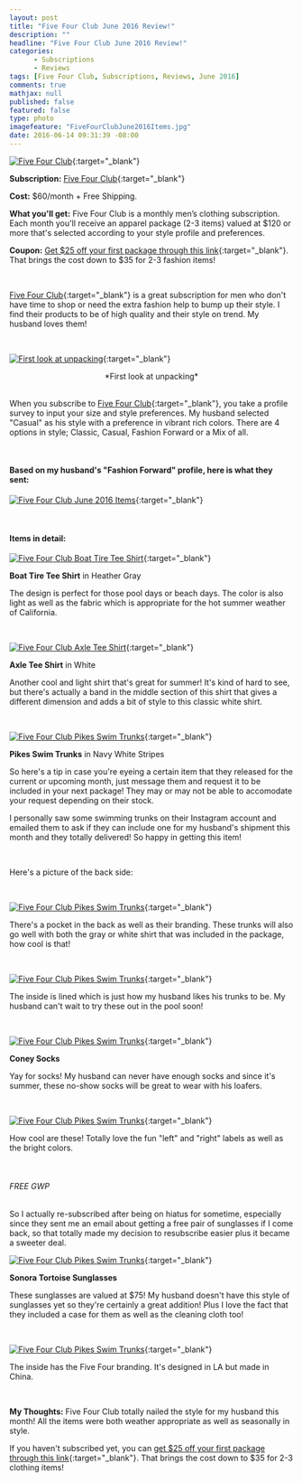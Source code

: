 ```yaml
---
layout: post
title: "Five Four Club June 2016 Review!"
description: ""
headline: "Five Four Club June 2016 Review!"
categories: 
      - Subscriptions
      - Reviews
tags: [Five Four Club, Subscriptions, Reviews, June 2016]
comments: true
mathjax: null
published: false
featured: false
type: photo
imagefeature: "FiveFourClubJune2016Items.jpg"
date: 2016-06-14 09:31:39 -08:00
---
```


[![Five Four Club](http://whatsupmailbox.com/images/FiveFourClubLogo.jpg)](https://www.fivefourclub.com/getstarted?referrer=RE731318){:target="_blank"}

**Subscription:** [Five Four Club](https://www.fivefourclub.com/getstarted?referrer=RE731318){:target="_blank"}

**Cost:** $60/month + Free Shipping.

**What you'll get:** Five Four Club is a monthly men’s clothing subscription. Each month you'll receive an apparel package (2-3 items) valued at $120 or more that's selected according to your style profile and preferences.

**Coupon:** [Get $25 off your first package through this link](https://www.fivefourclub.com/getstarted?referrer=RE731318){:target="_blank"}. That brings the cost down to $35 for 2-3 fashion items!

<br>

[Five Four Club](https://www.fivefourclub.com/getstarted?referrer=RE731318){:target="_blank"} is a great subscription for men who don't have time to shop or need the extra fashion help to bump up their style. I find their products to be of high quality and their style on trend. My husband loves them!

<br>

[![First look at unpacking](http://whatsupmailbox.com/images/FiveFourClubJune2016OpenPackage.jpg)](https://www.fivefourclub.com/getstarted?referrer=RE731318){:target="_blank"}
<center>*First look at unpacking*</center>

<br>

When you subscribe to [Five Four Club](https://www.fivefourclub.com/getstarted?referrer=RE731318){:target="_blank"}, you take a profile survey to input your size and style preferences. My husband selected "Casual" as his style with a preference in vibrant rich colors. There are 4 options in style; Classic, Casual, Fashion Forward or a Mix of all.</p>

<br>

<H4>Based on my husband's "Fashion Forward" profile, here is what they sent:</H4>

[![Five Four Club June 2016 Items](http://whatsupmailbox.com/images/FiveFourClubJune2016Items.jpg)](https://www.fivefourclub.com/getstarted?referrer=RE731318){:target="_blank"}

<br>

<H4>Items in detail:</H4>

[![Five Four Club Boat Tire Tee Shirt](http://whatsupmailbox.com/images/FiveFourClubJune2016BoatTireHeatherGrayTeeShirt.jpg)](https://www.fivefourclub.com/getstarted?referrer=RE731318){:target="_blank"}

**Boat Tire Tee Shirt** in Heather Gray

The design is perfect for those pool days or beach days. The color is also light as well as the fabric which is appropriate for the hot summer weather of California.

<br>

[![Five Four Club Axle Tee Shirt](http://whatsupmailbox.com/images/FiveFourClubJune2016AxleWhiteTeeShirt.jpg)](https://www.fivefourclub.com/getstarted?referrer=RE731318){:target="_blank"}

**Axle Tee Shirt** in White

Another cool and light shirt that's great for summer! It's kind of hard to see, but there's actually a band in the middle section of this shirt that gives a different dimension and adds a bit of style to this classic white shirt.

<br>

[![Five Four Club Pikes Swim Trunks](http://whatsupmailbox.com/images/FiveFourClubJune2016PikesNavyWhiteModernSwimTrunks.jpg)](https://www.fivefourclub.com/getstarted?referrer=RE731318){:target="_blank"}

**Pikes Swim Trunks** in Navy White Stripes

So here's a tip in case you're eyeing a certain item that they released for the current or upcoming month, just message them and request it to be included in your next package! They may or may not be able to accomodate your request depending on their stock.

I personally saw some swimming trunks on their Instagram account and emailed them to ask if they can include one for my husband's shipment this month and they totally delivered! So happy in getting this item!

<br>

Here's a picture of the back side:

<br>

[![Five Four Club Pikes Swim Trunks](http://whatsupmailbox.com/images/FiveFourClubJune2016PikesNavyWhiteModernSwimTrunks2.jpg)](https://www.fivefourclub.com/getstarted?referrer=RE731318){:target="_blank"}

There's a pocket in the back as well as their branding. These trunks will also go well with both the gray or white shirt that was included in the package, how cool is that!

<br>

[![Five Four Club Pikes Swim Trunks](http://whatsupmailbox.com/images/FiveFourClubJune2016PikesNavyWhiteModernSwimTrunks3.jpg)](https://www.fivefourclub.com/getstarted?referrer=RE731318){:target="_blank"}

The inside is lined which is just how my husband likes his trunks to be. My husband can't wait to try these out in the pool soon!

<br>

[![Five Four Club Pikes Swim Trunks](http://whatsupmailbox.com/images/FiveFourClubJune2016ConeyNavySocks.jpg)](https://www.fivefourclub.com/getstarted?referrer=RE731318){:target="_blank"}

**Coney Socks**

Yay for socks! My husband can never have enough socks and since it's summer, these no-show socks will be great to wear with his loafers.

<br>

[![Five Four Club Pikes Swim Trunks](http://whatsupmailbox.com/images/FiveFourClubJune2016ConeyNavySocks2.jpg)](https://www.fivefourclub.com/getstarted?referrer=RE731318){:target="_blank"}

How cool are these! Totally love the fun "left" and "right" labels as well as the bright colors.

<br>

<H6>FREE GWP</H6>

So I actually re-subscribed after being on hiatus for sometime, especially since they sent me an email about getting a free pair of sunglasses if I come back, so that totally made my decision to resubscribe easier plus it became a sweeter deal.

[![Five Four Club Pikes Swim Trunks](http://whatsupmailbox.com/images/FiveFourClubJune2016SonoraTortoiseSunglasses.jpg)](https://www.fivefourclub.com/getstarted?referrer=RE731318){:target="_blank"}

**Sonora Tortoise Sunglasses**

These sunglasses are valued at $75! My husband doesn't have this style of sunglasses yet so they're certainly a great addition! Plus I love the fact that they included a case for them as well as the cleaning cloth too!

<br>

[![Five Four Club Pikes Swim Trunks](http://whatsupmailbox.com/images/FiveFourClubJune2016SonoraTortoiseSunglasses2.jpg)](https://www.fivefourclub.com/getstarted?referrer=RE731318){:target="_blank"}

The inside has the Five Four branding. It's designed in LA but made in China.

<br>

<i class="icon-exclamation-sign"></i><b> My Thoughts:</b> Five Four Club totally nailed the style for my husband this month! All the items were both weather appropriate as well as seasonally in style.

If you haven't subscribed yet, you can [get $25 off your first package through this link](https://www.fivefourclub.com/getstarted?referrer=RE731318){:target="_blank"}. That brings the cost down to $35 for 2-3 clothing items!


